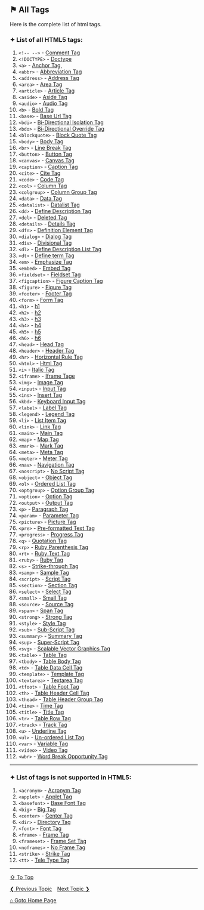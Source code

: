 ## &#9873; All Tags

Here is the complete list of html tags.

### &#10022; List of all HTML5 tags:

1. `<!-- -->` - [Comment Tag](tags/comment-tag.md)
2. `<!DOCTYPE>` - [Doctype](tags/doctype.md)
3. `<a>` - [Anchor Tag](tags/a-tag.md), 
4. `<abbr>` - [Abbreviation Tag](tags/abbr-tag.md)
5. `<address>` - [Address Tag](tags/address-tag.md)
6. `<area>` - [Area Tag](tags/area-tag.md)
7. `<article>` - [Article Tag](tags/article-tag.md)
8. `<aside>` - [Aside Tag](tags/aside-tag.md)
9. `<audio>` - [Audio Tag](tags/audio-tag.md)
10. `<b>` - [Bold Tag](tags/b-tag.md)
11. `<base>` - [Base Url Tag](tags/base-tag.md)
12. `<bdi>` - [Bi-Directional Isolation Tag](tags/bdi-tag.md)
13. `<bdo>` - [Bi-Directional Override Tag](tags/bdo-tag.md)
14. `<blockquote>` - [Block Quote Tag](tags/blockquote-tag.md)
15. `<body>` - [Body Tag](tags/body-tag.md)
16. `<br>` - [Line Break Tag](tags/br-tag.md)
17. `<button>` - [Button Tag](tags/button-tag.md)
18. `<canvas>` - [Canvas Tag](tags/canvas-tag.md)
19. `<caption>` - [Caption Tag](tags/caption-tag.md)
20. `<cite>` - [Cite Tag](tags/cite-tag.md)
21. `<code>` - [Code Tag](tags/code-tag.md)
22. `<col>` - [Column Tag](tags/col-tag.md)
23. `<colgroup>` - [Column Group Tag](tags/colgroup-tag.md)
24. `<data>` - [Data Tag](tags/data-tag.md)
25. `<datalist>` - [Datalist Tag](tags/datalist-tag.md)
26. `<dd>` - [Define Description Tag](tags/dd-tag.md)
27. `<del>` - [Deleted Tag](tags/del-tag.md)
28. `<details>` - [Details Tag](tags/details-tag.md)
29. `<dfn>` - [Definition Element Tag](tags/dfn-tag.md)
30. `<dialog>` - [Dialog Tag](tags/dialog-tag.md)
31. `<div>` - [Divisional Tag](tags/div-tag.md)
32. `<dl>` - [Define Description List Tag](tags/dl-tag.md)
33. `<dt>` - [Define term Tag](tags/dt-tag.md)
34. `<em>` - [Emphasize Tag](tags/em-tag.md)
35. `<embed>` - [Embed Tag](tags/embed-tag.md)
36. `<fieldset>` - [Fieldset Tag](tags/fieldset-tag.md)
37. `<figcaption>` - [Figure Caption Tag](tags/figcaption-tag.md)
38. `<figure>` - [Figure Tag](tags/figure-tag.md)
39. `<footer>` - [Footer Tag](tags/footer-tag.md)
40. `<form>` - [Form Tag](tags/form-tag.md)
41. `<h1>` - [h1](tags/h1-tag.md)
42. `<h2>` - [h2](tags/h2-tag.md)
43. `<h3>` - [h3](tags/h3-tag.md)
44. `<h4>` - [h4](tags/h4-tag.md)
45. `<h5>` - [h5](tags/h5-tag.md)
46. `<h6>` - [h6](tags/h6-tag.md)
47. `<head>` - [Head Tag](tags/head-tag.md)
48. `<header>` - [Header Tag](tags/header-tag.md)
49. `<hr>` - [Horizontal Rule Tag](tags/hr-tag.md)
50. `<html>` - [Html Tag](tags/html-tag.md)
51. `<i>` - [Italic Tag](tags/i-tag.md)
52. `<iframe>` - [Iframe Tage](tags/iframe-tag.md)
53. `<img>` - [Image Tag](tags/img-tag.md)
54. `<input>` - [Input Tag](tags/input-tag.md)
55. `<ins>` - [Insert Tag](tags/ins-tag.md)
56. `<kbd>` - [Keyboard Input Tag](tags/kbd-tag.md)
57. `<label>` - [Label Tag](tags/label-tag.md)
58. `<legend>` - [Legend Tag](tags/legend-tag.md)
59. `<li>` - [List Item Tag](tags/li-tag.md)
60. `<link>` - [Link Tag](tags/link-tag.md)
61. `<main>` - [Main Tag](tags/main-tag.md)
62. `<map>` - [Map Tag](tags/map-tag.md)
63. `<mark>` - [Mark Tag](tags/mark-tag.md)
64. `<meta>` - [Meta Tag](tags/meta-tag.md)
65. `<meter>` - [Meter Tag](tags/meter-tag.md)
66. `<nav>` - [Navigation Tag](tags/nav-tag.md)
67. `<noscript>` - [No Script Tag](tags/noscript-tag.md)
68. `<object>` - [Object Tag](tags/object-tag.md)
69. `<ol>` - [Ordered List Tag](tags/ol-tag.md)
70. `<optgroup>` - [Option Group Tag](tags/optgroup-tag.md)
71. `<option>` - [Option Tag](tags/option-tag.md)
72. `<output>` - [Output Tag](tags/output-tag.md)
73. `<p>` - [Paragraph Tag](tags/p-tag.md)
74. `<param>` - [Parameter Tag](tags/param-tag.md)
75. `<picture>` - [Picture Tag](tags/picture-tag.md)
76. `<pre>` - [Pre-formatted Text Tag](tags/pre-tag.md)
77. `<progress>` - [Progress Tag](tags/progress-tag.md)
78. `<q>` - [Quotation Tag](tags/q-tag.md)
79. `<rp>` - [Ruby Parenthesis Tag](tags/rp-tag.md)
80. `<rt>` - [Ruby Text Tag](tags/rt-tag.md)
81.	`<ruby>` - [Ruby Tag](tags/ruby-tag.md)
82. `<s>` - [Strike-through Tag](tags/s-tag.md)
83. `<samp>` - [Sample Tag](tags/samp-tag.md)
84. `<script>` - [Script Tag](tags/script-tag.md)
85. `<section>` - [Section Tag](tags/section-tag.md)
86. `<select>` - [Select Tag](tags/select-tag.md)
87. `<small>` - [Small Tag](tags/small-tag.md)
88. `<source>` - [Source Tag](tags/source-tag.md)
89. `<span>` - [Span Tag](tags/span-tag.md)
90. `<strong>` - [Strong Tag](tags/strong-tag.md)
91. `<style>` - [Style Tag](tags/style-tag.md)
92. `<sub>` - [Sub-Script Tag](tags/sub-tag.md)
93. `<summary>` - [Summary Tag](tags/summary-tag.md)
94. `<sup>` - [Super-Script Tag](tags/sup-tag.md)
95. `<svg>` - [Scalable Vector Graphics Tag](tags/svg-tag.md)
96. `<table>` - [Table Tag](tags/table-tag.md)
97. `<tbody>` - [Table Body Tag](tags/tbody-tag.md)
98. `<td>` - [Table Data Cell Tag](tags/td-tag.md)
99. `<template>` - [Template Tag](tags/template-tag.md)
100. `<textarea>` - [Textarea Tag](tags/textarea-tag.md)
101. `<tfoot>` - [Table Foot Tag](tags/tfoot-tag.md)
102. `<th>` - [Table Header Cell Tag](tags/th-tag.md)
103. `<thead>` - [Table Header Group Tag](tags/thead-tag.md)
104. `<time>` - [Time Tag](tags/time-tag.md)
105. `<title>` - [Title Tag](tags/title-tag.md)
106. `<tr>` - [Table Row Tag](tags/tr-tag.md)
107. `<track>` - [Track Tag](tags/track-tag.md)
108. `<u>` - [Underline Tag](tags/u-tag.md)
109. `<ul>` - [Un-ordered List Tag](tags/ul-tag.md)
110. `<var>` - [Variable Tag](tags/var-tag.md)
111. `<video>` - [Video Tag](tags/video-tag.md)
112. `<wbr>` - [Word Break Opportunity Tag](tags/wbr-tag.md)
---

### &#10022; List of tags is not supported in HTML5:
1. `<acronym>` - [Acronym Tag](tags/acronym-tag.md)
2. `<applet>` - [Applet Tag](tags/applet-tag.md)
3. `<basefont>` - [Base Font Tag](tags/basefont-tag.md)
4. `<big>` - [Big Tag](tags/big-tag.md)
5. `<center>` - [Center Tag](tags/center-tag.md)
6. `<dir>` - [Directory Tag](tags/dir-tag.md)
7. `<font>` - [Font Tag](tags/font-tag.md)
8. `<frame>` - [Frame Tag](tags/frame-tag.md)
9. `<frameset>` - [Frame Set Tag](tags/frameset-tag.md)
10. `<noframes>` - [No Frame Tag](tags/noframes-tag.md)
11. `<strike>` - [Strike Tag](tags/strike-tag.md)
12. `<tt>` - [Tele Type Tag](tags/tt-tag.md)

---
[&#8682; To Top](#-all-tags)

[&#10094; Previous Topic](docs/html5-semantic-tags.md)&emsp;[Next Topic &#10095;](./void-elements.md)

[&#8962; Goto Home Page](./README.md)